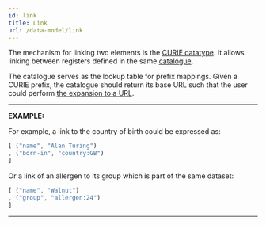 ```yaml
---
id: link
title: Link
url: /data-model/link
---
```


The mechanism for linking two elements is the [CURIE datatype](/datatypes/curie).
It allows linking between registers defined in the same [catalogue](/glossary/catalogue).

The catalogue serves as the lookup table for prefix mappings. Given a CURIE
prefix, the catalogue should return its base URL such that the user could
perform [the expansion to a URL](/datatypes/curie#expansion-to-url).

***
**EXAMPLE:**

For example, a link to the country of birth could be expressed as:

```elm
[ ("name", "Alan Turing")
, ("born-in", "country:GB")
]
```

Or a link of an allergen to its group which is part of the same dataset:

```elm
[ ("name", "Walnut")
, ("group", "allergen:24")
]
```
***
